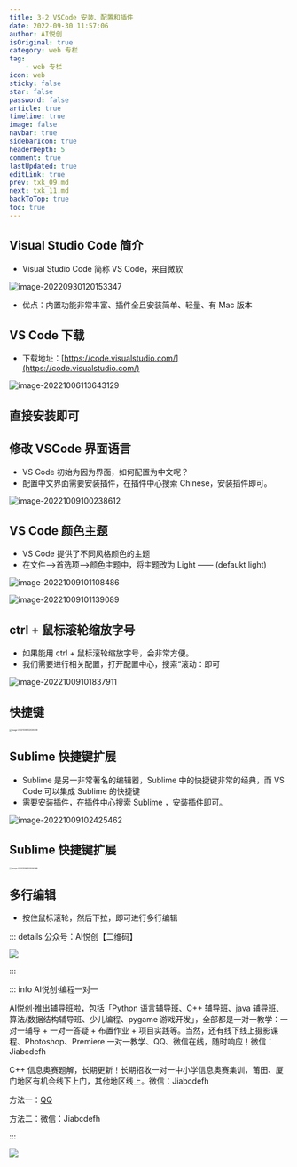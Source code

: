 ```yaml
---
title: 3-2 VSCode 安装、配置和插件
date: 2022-09-30 11:57:06
author: AI悦创
isOriginal: true
category: web 专栏
tag:
    - web 专栏
icon: web
sticky: false
star: false
password: false
article: true
timeline: true
image: false
navbar: true
sidebarIcon: true
headerDepth: 5
comment: true
lastUpdated: true
editLink: true
prev: txk_09.md
next: txk_11.md
backToTop: true
toc: true
---
```


## Visual Studio Code 简介

- Visual Studio Code 简称 VS Code，来自微软

![image-20220930120153347](./txk_10.assets/image-20220930120153347.png)

- 优点：内置功能非常丰富、插件全且安装简单、轻量、有 Mac 版本



## VS Code 下载

- 下载地址：[https://code.visualstudio.com/](https://code.visualstudio.com/)

![image-20221006113643129](./txk_10.assets/image-20221006113643129.png)

## 直接安装即可

## 修改 VSCode 界面语言

- VS Code 初始为因为界面，如何配置为中文呢？
- 配置中文界面需要安装插件，在插件中心搜索 Chinese，安装插件即可。

![image-20221009100238612](./txk_10.assets/image-20221009100238612.png)



## VS Code 颜色主题

- VS Code 提供了不同风格颜色的主题
- 在文件—>首选项—>颜色主题中，将主题改为 Light —— (defaukt light)

![image-20221009101108486](./txk_10.assets/image-20221009101108486.png)

![image-20221009101139089](./txk_10.assets/image-20221009101139089.png)

## ctrl + 鼠标滚轮缩放字号

- 如果能用 ctrl + 鼠标滚轮缩放字号，会非常方便。
- 我们需要进行相关配置，打开配置中心，搜索“滚动：即可

![image-20221009101837911](./txk_10.assets/image-20221009101837911.png)

## 快捷键

<img src="./txk_10.assets/image-20221009102029268.png" alt="image-20221009102029268" style="zoom:25%;" />

## Sublime 快捷键扩展

- Sublime 是另一非常著名的编辑器，Sublime 中的快捷键非常的经典，而 VS Code 可以集成 Sublime 的快捷键
- 需要安装插件，在插件中心搜索 Sublime ，安装插件即可。

![image-20221009102425462](./txk_10.assets/image-20221009102425462.png)



## Sublime 快捷键扩展

<img src="./txk_10.assets/image-20221009102534099.png" alt="image-20221009102534099" style="zoom:25%;" />

## 多行编辑

- 按住鼠标滚轮，然后下拉，即可进行多行编辑

::: details 公众号：AI悦创【二维码】

![](/gzh.jpg)

:::

::: info AI悦创·编程一对一

AI悦创·推出辅导班啦，包括「Python 语言辅导班、C++ 辅导班、java 辅导班、算法/数据结构辅导班、少儿编程、pygame 游戏开发」，全部都是一对一教学：一对一辅导 + 一对一答疑 + 布置作业 + 项目实践等。当然，还有线下线上摄影课程、Photoshop、Premiere 一对一教学、QQ、微信在线，随时响应！微信：Jiabcdefh

C++ 信息奥赛题解，长期更新！长期招收一对一中小学信息奥赛集训，莆田、厦门地区有机会线下上门，其他地区线上。微信：Jiabcdefh

方法一：[QQ](http://wpa.qq.com/msgrd?v=3&uin=1432803776&site=qq&menu=yes)

方法二：微信：Jiabcdefh

:::

![](/zsxq.jpg)









